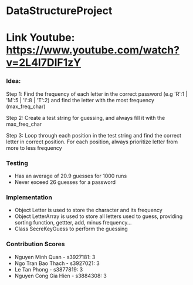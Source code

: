# DataStructureProject

# Link Youtube: https://www.youtube.com/watch?v=2L4l7DIF1zY

### Idea: 

Step 1: Find the frequency of each letter in the correct password (e.g 'R':1 | 'M':5 | 'I':8 | 'T':2)
        and find the letter with the most frequency (max_freq_char)
        
Step 2: Create a test string for guessing, and always fill it with the max_freq_char

Step 3: Loop through each position in the test string and find the correct letter in correct position.
        For each position, always prioritize letter from more to less frequency
        
### Testing
- Has an average of 20.9 guesses for 1000 runs
- Never exceed 26 guesses for a password

### Implementation
- Object Letter is used to store the character and its frequency
- Object LetterArray is used to store all letters used to guess, providing sorting function, gettter, add, minus frequency... 
- Class SecreKeyGuess to perform the guessing

### Contribution Scores
- Nguyen Minh Quan - s3927181: 3
- Ngo Tran Bao Thach - s3927021: 3
- Le Tan Phong - s3877819: 3
- Nguyen Cong Gia Hien - s3884308: 3
